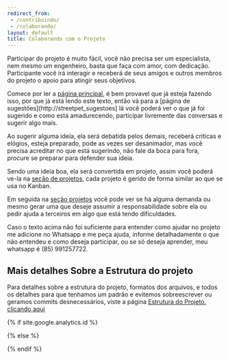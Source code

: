 ```yaml
---
redirect_from: 
 - /contribuindo/
 - /colaborando/
layout: default
title: Colaborando com o Projeto
---
```


Participar do projeto é muito fácil, você não precisa ser um especialista, nem mesmo um engenheiro, basta que faça com amor, com dedicação. Participante você irá interagir e receberá de seus amigos e outros membros do projeto o apoio para atingir seus objetivos.

Comece por ler a [página principal](http://bit.ly/streetpet_web1), é bem provavel que já esteja fazendo isso, por que já está lendo este texto, então vá para a [página de sugestões](http://streetpet_sugestoes] lá você poderá ver o que já foi sugerido e como está amadurecendo, participar livremente das conversas e sugerir algo mais.

Ao sugerir alguma ideia, ela será debatida pelos demais, receberá criticas e elógios, esteja preparado, pode as vezes ser desanimador, mas você precisa acreditar no que está sugerindo, não fale da boca para fora, procure se preparar para defender sua ideia.

Sendo uma ideia boa, ela será convertida em projeto, assim você poderá ve-la na [seção de projetos](http://bit.ly/streetpet_projetos), cada projeto é gerido de forma similar ao que se usa no Kanban.

Em seguida na [seção projetos](http://bit.ly/streetpet_projetos) você pode ver se há alguma demanda ou mesmo gerar uma que deseje assumir a responsabilidade sobre ela ou pedir ajuda a terceiros em algo que está tendo dificuldades.

Caso o texto acima não foi suficiente para entender como ajudar no projeto me adicione no Whatsapp e me peça ajuda, informe detalhadamente o que não entendeu e como deseja participar, ou se só deseja aprender, meu whatsapp é (85) 991257722.

## Mais detalhes Sobre a Estrutura do projeto

Para detalhes sobre a estrutura do projeto, formatos dos arquivos, e todos os detalhes para que tenhamos um padrão e evitemos sobreescrever ou geramos commits desnecessários, viste a página [Estrutura do Projeto, clicando aqui](./estrutura)

{% if site.google.analytics.id %} 
<!-- google analytics -->
<script>
(function(i,s,o,g,r,a,m){i['GoogleAnalyticsObject']=r;i[r]=i[r]||function(){
 (i[r].q=i[r].q||[]).push(arguments)},i[r].l=1*new Date();a=s.createElement(o),
 m=s.getElementsByTagName(o)[0];a.async=1;a.src=g;m.parentNode.insertBefore(a,m)
 })(window,document,'script','//www.google-analytics.com/analytics.js','ga');
ga('create', '{{ site.google.analytics.id }}', '{%if site.google.analytics.domain %}{{ site.google.analytics.domain }}{% else %}auto{% endif %}');
ga('require', 'displayfeatures');
ga('send', 'pageview');
</script>
<!-- fim google analytics -->
{% else %}
<!-- sem google analytics -->
{% endif %}
